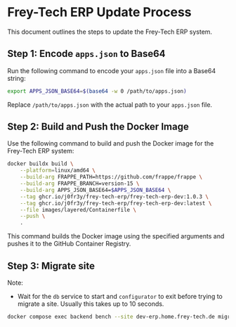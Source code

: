 
# Frey-Tech ERP Update Process

This document outlines the steps to update the Frey-Tech ERP system.

## Step 1: Encode `apps.json` to Base64

Run the following command to encode your `apps.json` file into a Base64 string:

```bash
export APPS_JSON_BASE64=$(base64 -w 0 /path/to/apps.json)
```

Replace `/path/to/apps.json` with the actual path to your `apps.json` file.

## Step 2: Build and Push the Docker Image

Use the following command to build and push the Docker image for the Frey-Tech ERP system:

```bash
docker buildx build \
    --platform=linux/amd64 \
    --build-arg FRAPPE_PATH=https://github.com/frappe/frappe \
    --build-arg FRAPPE_BRANCH=version-15 \
    --build-arg APPS_JSON_BASE64=$APPS_JSON_BASE64 \
    --tag ghcr.io/j0fr3y/frey-tech-erp/frey-tech-erp-dev:1.0.3 \
    --tag ghcr.io/j0fr3y/frey-tech-erp/frey-tech-erp-dev:latest \
    --file images/layered/Containerfile \
    --push \
    .
```

This command builds the Docker image using the specified arguments and pushes it to the GitHub Container Registry.

## Step 3: Migrate site

Note:

- Wait for the `db` service to start and `configurator` to exit before trying to migrate a site. Usually this takes up to 10 seconds.

```sh
docker compose exec backend bench --site dev-erp.home.frey-tech.de migrate
```